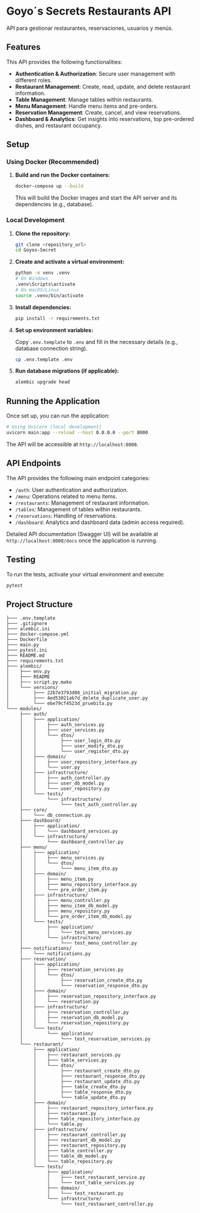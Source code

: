 # Goyo´s Secrets Restaurants API

API para gestionar restaurantes, reservaciones, usuarios y menús.

## Features

This API provides the following functionalities:

*   **Authentication & Authorization**: Secure user management with different roles.
*   **Restaurant Management**: Create, read, update, and delete restaurant information.
*   **Table Management**: Manage tables within restaurants.
*   **Menu Management**: Handle menu items and pre-orders.
*   **Reservation Management**: Create, cancel, and view reservations.
*   **Dashboard & Analytics**: Get insights into reservations, top pre-ordered dishes, and restaurant occupancy.

## Setup

### Using Docker (Recommended)

1.  **Build and run the Docker containers:**

    ```bash
    docker-compose up --build
    ```

    This will build the Docker images and start the API server and its dependencies (e.g., database).

### Local Development

1.  **Clone the repository:**

    ```bash
    git clone <repository_url>
    cd Goyos-Secret
    ```

2.  **Create and activate a virtual environment:**

    ```bash
    python -m venv .venv
    # On Windows
    .venv\Scripts\activate
    # On macOS/Linux
    source .venv/bin/activate
    ```

3.  **Install dependencies:**

    ```bash
    pip install -r requirements.txt
    ```

4.  **Set up environment variables:**

    Copy `.env.template` to `.env` and fill in the necessary details (e.g., database connection string).

    ```bash
    cp .env.template .env
    ```

5.  **Run database migrations (if applicable):**

    ```bash
    alembic upgrade head
    ```

## Running the Application

Once set up, you can run the application:

```bash
# Using Uvicorn (local development)
uvicorn main:app --reload --host 0.0.0.0 --port 8000
```

The API will be accessible at `http://localhost:8000`.

## API Endpoints

The API provides the following main endpoint categories:

*   `/auth`: User authentication and authorization.
*   `/menu`: Operations related to menu items.
*   `/restaurants`: Management of restaurant information.
*   `/tables`: Management of tables within restaurants.
*   `/reservations`: Handling of reservations.
*   `/dashboard`: Analytics and dashboard data (admin access required).

Detailed API documentation (Swagger UI) will be available at `http://localhost:8000/docs` once the application is running.

## Testing

To run the tests, activate your virtual environment and execute:

```bash
pytest
```

## Project Structure

```
├─── .env.template
├─── .gitignore
├─── alembic.ini
├─── docker-compose.yml
├─── Dockerfile
├─── main.py
├─── pytest.ini
├─── README.md
├─── requirements.txt
├─── alembic/
│    ├─── env.py
│    ├─── README
│    ├─── script.py.mako
│    └─── versions/
│         ├─── 22b7e3793d08_initial_migration.py
│         ├─── 4ed53021ab7d_delete_duplicate_user.py
│         └─── ebe79cf4523d_pruebita.py
└─── modules/
     ├─── auth/
     │    ├─── application/
     │    │    ├─── auth_services.py
     │    │    ├─── user_services.py
     │    │    └─── dtos/
     │    │         ├─── user_login_dto.py
     │    │         ├─── user_modify_dto.py
     │    │         └─── user_register_dto.py
     │    ├─── domain/
     │    │    ├─── user_repository_interface.py
     │    │    └─── user.py
     │    ├─── infrastructure/
     │    │    ├─── auth_controller.py
     │    │    ├─── user_db_model.py
     │    │    └─── user_repository.py
     │    └─── tests/
     │         └─── infrastructure/
     │              └─── test_auth_controller.py
     ├─── core/
     │    └─── db_connection.py
     ├─── dashboard/
     │    ├─── application/
     │    │    └─── dashboard_services.py
     │    └─── infrastructure/
     │         └─── dashboard_controller.py
     ├─── menu/
     │    ├─── application/
     │    │    ├─── menu_services.py
     │    │    └─── dtos/
     │    │         └─── menu_item_dto.py
     │    ├─── domain/
     │    │    ├─── menu_item.py
     │    │    ├─── menu_repository_interface.py
     │    │    └─── pre_order_item.py
     │    ├─── infrastructure/
     │    │    ├─── menu_controller.py
     │    │    ├─── menu_item_db_model.py
     │    │    ├─── menu_repository.py
     │    │    └─── pre_order_item_db_model.py
     │    └─── tests/
     │         ├─── application/
     │         │    └─── test_menu_services.py
     │         └─── infrastructure/
     │              └─── test_menu_controller.py
     ├─── notifications/
     │    └─── notifications.py
     ├─── reservation/
     │    ├─── application/
     │    │    ├─── reservation_services.py
     │    │    └─── dtos/
     │    │         ├─── reservation_create_dto.py
     │    │         └─── reservation_response_dto.py
     │    ├─── domain/
     │    │    ├─── reservation_repository_interface.py
     │    │    └─── reservation.py
     │    ├─── infrastructure/
     │    │    ├─── reservation_controller.py
     │    │    ├─── reservation_db_model.py
     │    │    └─── reservation_repository.py
     │    └─── tests/
     │         └─── application/
     │              └─── test_reservation_services.py
     └─── restaurant/
          ├─── application/
          │    ├─── restaurant_services.py
          │    ├─── table_services.py
          │    └─── dtos/
          │         ├─── restaurant_create_dto.py
          │         ├─── restaurant_response_dto.py
          │         ├─── restaurant_update_dto.py
          │         ├─── table_create_dto.py
          │         ├─── table_response_dto.py
          │         └─── table_update_dto.py
          ├─── domain/
          │    ├─── restaurant_repository_interface.py
          │    ├─── restaurant.py
          │    ├─── table_repository_interface.py
          │    └─── table.py
          ├─── infrastructure/
          │    ├─── restaurant_controller.py
          │    ├─── restaurant_db_model.py
          │    ├─── restaurant_repository.py
          │    ├─── table_controller.py
          │    ├─── table_db_model.py
          │    └─── table_repository.py
          └─── tests/
               ├─── application/
               │    ├─── test_restaurant_service.py
               │    └─── test_table_services.py
               ├─── domain/
               │    └─── test_restaurant.py
               └─── infrastructure/
                    └─── test_restaurant_controller.py